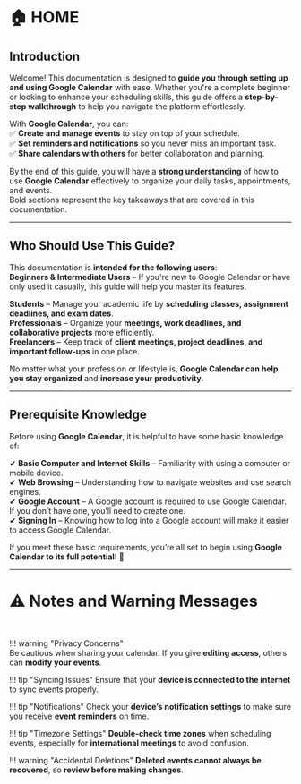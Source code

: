 # 🏠 HOME  

## Introduction  

Welcome! This documentation is designed to **guide you through setting up and using Google Calendar** with ease. Whether you're a complete beginner or looking to enhance your scheduling skills, this guide offers a **step-by-step walkthrough** to help you navigate the platform effortlessly.  

With **Google Calendar**, you can:  
✅ **Create and manage events** to stay on top of your schedule.  
✅ **Set reminders and notifications** so you never miss an important task.  
✅ **Share calendars with others** for better collaboration and planning.  

By the end of this guide, you will have a **strong understanding** of how to use **Google Calendar**  effectively to organize your daily tasks, appointments, and events.
<br>
Bold sections represent the key takeaways that are covered in this documentation.

---  

## Who Should Use This Guide?  

This documentation is **intended for the following users**:  
**Beginners & Intermediate Users** – If you're new to Google Calendar or have only used it casually, this guide will help you master its features.  

**Students** – Manage your academic life by **scheduling classes, assignment deadlines, and exam dates**.  
**Professionals** – Organize your **meetings, work deadlines, and collaborative projects** more efficiently.  
**Freelancers** – Keep track of **client meetings, project deadlines, and important follow-ups** in one place.  

No matter what your profession or lifestyle is, **Google Calendar can help you stay organized** and **increase your productivity**.  

---  

## Prerequisite Knowledge  

Before using **Google Calendar**, it is helpful to have some basic knowledge of:  

✔ **Basic Computer and Internet Skills** – Familiarity with using a computer or mobile device.  
✔ **Web Browsing** – Understanding how to navigate websites and use search engines.  
✔ **Google Account** – A Google account is required to use Google Calendar. If you don’t have one, you’ll need to create one.  
✔ **Signing In** – Knowing how to log into a Google account will make it easier to access Google Calendar.  

If you meet these basic requirements, you’re all set to begin using **Google Calendar to its full potential**! 🎉  

---

# ⚠️ Notes and Warning Messages  
<br>  

!!! warning "Privacy Concerns"  
    Be cautious when sharing your calendar. If you give **editing access**, others can **modify your events**.

!!! tip "Syncing Issues"
    Ensure that your **device is connected to the internet** to sync events properly.

!!! tip "Notifications"
    Check your **device’s notification settings** to make sure you receive **event reminders** on time.

!!! tip "Timezone Settings"
    **Double-check time zones** when scheduling events, especially for **international meetings** to avoid confusion.

!!! warning "Accidental Deletions"
    **Deleted events cannot always be recovered**, so **review before making changes**.
  
